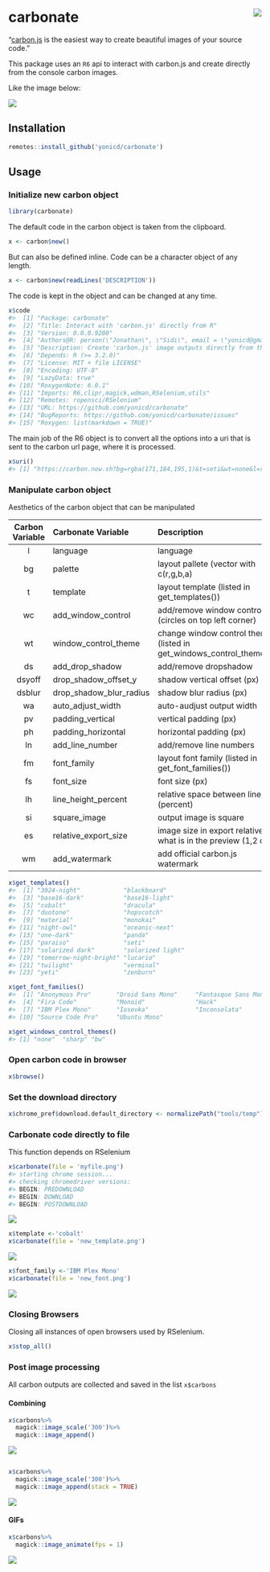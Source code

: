 
<!-- README.md is generated from README.Rmd. Please edit that file -->

# carbonate <img src="tools/temp/hex.gif" align="right" />

“[carbon.js](https://carbon.now.sh/about) is the easiest way to create
beautiful images of your source code.”

This package uses an `R6` api to interact with carbon.js and create
directly from the console carbon images.

Like the image below:

![](tools/temp/myfile.png)

## Installation

``` r
remotes::install_github('yonicd/carbonate')
```

## Usage

### Initialize new carbon object

``` r
library(carbonate)
```

The default code in the carbon object is taken from the clipboard.

``` r
x <- carbon$new()
```

But can also be defined inline. Code can be a character object of any
length.

``` r
x <- carbon$new(readLines('DESCRIPTION'))
```

The code is kept in the object and can be changed at any time.

``` r
x$code
#>  [1] "Package: carbonate"                                                                                 
#>  [2] "Title: Interact with 'carbon.js' directly from R"                                                   
#>  [3] "Version: 0.0.0.9200"                                                                                
#>  [4] "Authors@R: person(\"Jonathan\", \"Sidi\", email = \"yonicd@gmail.com\", role = c(\"aut\", \"cre\"))"
#>  [5] "Description: Create 'carbon.js' image outputs directly from the 'R' console."                       
#>  [6] "Depends: R (>= 3.2.0)"                                                                              
#>  [7] "License: MIT + file LICENSE"                                                                        
#>  [8] "Encoding: UTF-8"                                                                                    
#>  [9] "LazyData: true"                                                                                     
#> [10] "RoxygenNote: 6.0.1"                                                                                 
#> [11] "Imports: R6,clipr,magick,wdman,RSelenium,utils"                                                     
#> [12] "Remotes: ropensci/RSelenium"                                                                        
#> [13] "URL: https://github.com/yonicd/carbonate"                                                           
#> [14] "BugReports: https://github.com/yonicd/carbonate/issues"                                             
#> [15] "Roxygen: list(markdown = TRUE)"
```

The main job of the R6 object is to convert all the options into a uri
that is sent to the carbon url page, where it is processed.

``` r
x$uri()
#> [1] "https://carbon.now.sh?bg=rgba(171,184,195,1)&t=seti&wt=none&l=r&ds=true&dsyoff=20px&dsblur=68px&wc=true&wa=true&pv=48px&ph=32px&ln=false&fm=Hack&fs=14px&lh=133%25&si=false&es=1x&wm=false&code=Package%253A%2520carbonate%250ATitle%253A%2520Interact%2520with%2520'carbon.js'%2520directly%2520from%2520R%250AVersion%253A%25200.0.0.9200%250AAuthors@R%253A%2520person(%2522Jonathan%2522,%2520%2522Sidi%2522,%2520email%2520%253D%2520%2522yonicd@gmail.com%2522,%2520role%2520%253D%2520c(%2522aut%2522,%2520%2522cre%2522))%250ADescription%253A%2520Create%2520'carbon.js'%2520image%2520outputs%2520directly%2520from%2520the%2520'R'%2520console.%250ADepends%253A%2520R%2520(%253E%253D%25203.2.0)%250ALicense%253A%2520MIT%2520+%2520file%2520LICENSE%250AEncoding%253A%2520UTF-8%250ALazyData%253A%2520true%250ARoxygenNote%253A%25206.0.1%250AImports%253A%2520R6,clipr,magick,wdman,RSelenium,utils%250ARemotes%253A%2520ropensci/RSelenium%250AURL%253A%2520https%253A//github.com/yonicd/carbonate%250ABugReports%253A%2520https%253A//github.com/yonicd/carbonate/issues%250ARoxygen%253A%2520list(markdown%2520%253D%2520TRUE)"
```

### Manipulate carbon object

Aesthetics of the carbon object that can be
manipulated

| Carbon Variable | Carbonate Variable         | Description                                                              |         Default          |
| :-------------: | :------------------------- | :----------------------------------------------------------------------- | :----------------------: |
|        l        | language                   | language                                                                 |            r             |
|       bg        | palette                    | layout pallete (vector with c(r,g,b,a)                                   | c(r=171,g=184,b=195,a=1) |
|        t        | template                   | layout template (listed in get\_templates())                             |          ‘seti’          |
|       wc        | add\_window\_control       | add/remove window controls (circles on top left corner)                  |           TRUE           |
|       wt        | window\_control\_theme     | change window control themes (listed in get\_windows\_control\_themes()) |          ‘none’          |
|       ds        | add\_drop\_shadow          | add/remove dropshadow                                                    |           TRUE           |
|     dsyoff      | drop\_shadow\_offset\_y    | shadow vertical offset (px)                                              |            20            |
|     dsblur      | drop\_shadow\_blur\_radius | shadow blur radius (px)                                                  |            68            |
|       wa        | auto\_adjust\_width        | auto-audjust output width                                                |           TRUE           |
|       pv        | padding\_vertical          | vertical padding (px)                                                    |            48            |
|       ph        | padding\_horizontal        | horizontal padding (px)                                                  |            32            |
|       ln        | add\_line\_number          | add/remove line numbers                                                  |          FALSE           |
|       fm        | font\_family               | layout font family (listed in get\_font\_families())                     |          ‘Hack’          |
|       fs        | font\_size                 | font size (px)                                                           |            14            |
|       lh        | line\_height\_percent      | relative space between lines (percent)                                   |           133            |
|       si        | square\_image              | output image is square                                                   |          FALSE           |
|       es        | relative\_export\_size     | image size in export relative to what is in the preview (1,2 or 4)       |            1             |
|       wm        | add\_watermark             | add official carbon.js watermark                                         |          FALSE           |

``` r
x$get_templates()
#>  [1] "3024-night"            "blackboard"           
#>  [3] "base16-dark"           "base16-light"         
#>  [5] "cobalt"                "dracula"              
#>  [7] "duotone"               "hopscotch"            
#>  [9] "material"              "monokai"              
#> [11] "night-owl"             "oceanic-next"         
#> [13] "one-dark"              "panda"                
#> [15] "paraiso"               "seti"                 
#> [17] "solarized dark"        "solarized light"      
#> [19] "tomorrow-night-bright" "lucario"              
#> [21] "twilight"              "verminal"             
#> [23] "yeti"                  "zenburn"
```

``` r
x$get_font_families()
#>  [1] "Anonymous Pro"       "Droid Sans Mono"     "Fantasque Sans Mono"
#>  [4] "Fira Code"           "Monoid"              "Hack"               
#>  [7] "IBM Plex Mono"       "Iosevka"             "Inconsolata"        
#> [10] "Source Code Pro"     "Ubuntu Mono"
```

``` r
x$get_windows_control_themes()
#> [1] "none"  "sharp" "bw"
```

### Open carbon code in browser

``` r
x$browse()
```

### Set the download directory

``` r
x$chrome_pref$download.default_directory <- normalizePath("tools/temp")
```

### Carbonate code directly to file

This function depends on RSelenium

``` r
x$carbonate(file = 'myfile.png')
#> starting chrome session...
#> checking chromedriver versions:
#> BEGIN: PREDOWNLOAD
#> BEGIN: DOWNLOAD
#> BEGIN: POSTDOWNLOAD
```

![](tools/readme/README-unnamed-chunk-13-1.png)<!-- -->

<!-- ![](tools/readme/README-unnamed-chunk-12-1.png) -->

``` r
x$template <-'cobalt'
x$carbonate(file = 'new_template.png')
```

![](tools/readme/README-unnamed-chunk-15-1.png)<!-- -->

<!-- ![](tools/readme/README-unnamed-chunk-13-1.png) -->

``` r
x$font_family <-'IBM Plex Mono'
x$carbonate(file = 'new_font.png')
```

![](tools/readme/README-unnamed-chunk-17-1.png)<!-- -->

<!-- ![](tools/readme/README-unnamed-chunk-14-1.png) -->

### Closing Browsers

Closing all instances of open browsers used by RSelenium.

``` r
x$stop_all()
```

### Post image processing

All carbon outputs are collected and saved in the list `x$carbons`

#### Combining

``` r
x$carbons%>%
  magick::image_scale('300')%>%
  magick::image_append()
```

![](tools/readme/README-unnamed-chunk-18-1.png)<!-- -->

``` r

x$carbons%>%
  magick::image_scale('300')%>%
  magick::image_append(stack = TRUE)
```

![](tools/readme/README-unnamed-chunk-18-2.png)<!-- -->

#### GIFs

``` r
x$carbons%>%
  magick::image_animate(fps = 1)
```

![](tools/readme/README-unnamed-chunk-19-1.gif)<!-- -->
